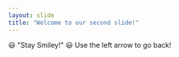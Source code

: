 ```yaml
---
layout: slide
title: "Welcome to our second slide!"
---
```

:smiley: "Stay Smiley!" :smiley:
Use the left arrow to go back!
